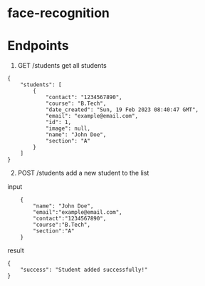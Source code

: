 # face-recognition

# Endpoints

1. GET /students
get all students

```
{
	"students": [
		{
			"contact": "1234567890",
			"course": "B.Tech",
			"date_created": "Sun, 19 Feb 2023 08:40:47 GMT",
			"email": "example@email.com",
			"id": 1,
			"image": null,
			"name": "John Doe",
			"section": "A"
		}
	]
}
```

2. POST /students
add a new student to the list

input 
```
    {
        "name": "John Doe",
        "email":"example@email.com",
        "contact":"1234567890",
        "course":"B.Tech",
        "section":"A"
    }
```

result
```
{
	"success": "Student added successfully!"
}
```